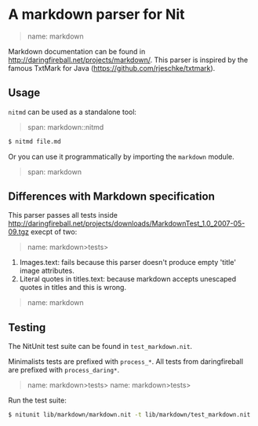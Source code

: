# A markdown parser for Nit

> name: markdown

Markdown documentation can be found in http://daringfireball.net/projects/markdown/.
This parser is inspired by the famous TxtMark for Java (https://github.com/rjeschke/txtmark).

## Usage

`nitmd` can be used as a standalone tool:

> span: markdown::nitmd

~~~bash
$ nitmd file.md
~~~

Or you can use it programmatically by importing the `markdown` module.

> span: markdown

## Differences with Markdown specification

This parser passes all tests inside http://daringfireball.net/projects/downloads/MarkdownTest_1.0_2007-05-09.tgz execpt of two:

> name: markdown>tests>

1. Images.text: fails because this parser doesn't produce empty 'title' image attributes.
2. Literal quotes in titles.text: because markdown accepts unescaped quotes in titles and this is wrong.

> name: markdown

## Testing

The NitUnit test suite can be found in `test_markdown.nit`.

Minimalists tests are prefixed with `process_*`. All tests from daringfireball are prefixed with `process_daring*`.

> name: markdown>tests>
> name: markdown>tests>

Run the test suite:

~~~bash
$ nitunit lib/markdown/markdown.nit -t lib/markdown/test_markdown.nit
~~~

